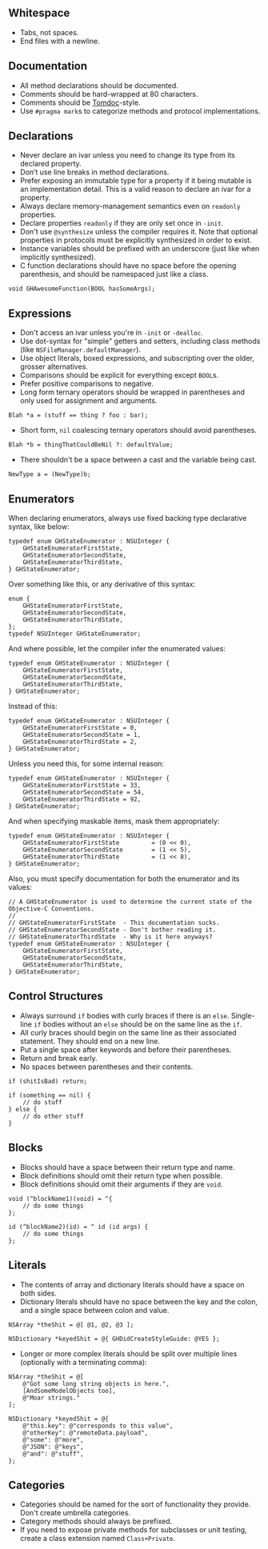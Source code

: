 ## Whitespace

 * Tabs, not spaces.
 * End files with a newline.

## Documentation

 * All method declarations should be documented.
 * Comments should be hard-wrapped at 80 characters.
 * Comments should be [Tomdoc](http://tomdoc.org/)-style.
 * Use `#pragma mark`s to categorize methods and protocol implementations.

## Declarations

 * Never declare an ivar unless you need to change its type from its declared property.
 * Don’t use line breaks in method declarations.
 * Prefer exposing an immutable type for a property if it being mutable is an implementation detail. This is a valid reason to declare an ivar for a property.
 * Always declare memory-management semantics even on `readonly` properties.
 * Declare properties `readonly` if they are only set once in `-init`.
 * Don't use `@synthesize` unless the compiler requires it. Note that optional properties in protocols must be explicitly synthesized in order to exist.
 * Instance variables should be prefixed with an underscore (just like when implicitly synthesized).
 * C function declarations should have no space before the opening parenthesis, and should be namespaced just like a class.

```objc
void GHAwesomeFunction(BOOL hasSomeArgs);
```

## Expressions

 * Don't access an ivar unless you're in `-init` or `-dealloc`.
 * Use dot-syntax for "simple" getters and setters, including class methods (like `NSFileManager.defaultManager`).
 * Use object literals, boxed expressions, and subscripting over the older, grosser alternatives.
 * Comparisons should be explicit for everything except `BOOL`s.
 * Prefer positive comparisons to negative.
 * Long form ternary operators should be wrapped in parentheses and only used for assignment and arguments.

```objc
Blah *a = (stuff == thing ? foo : bar);
```

* Short form, `nil` coalescing ternary operators should avoid parentheses.

```objc
Blah *b = thingThatCouldBeNil ?: defaultValue;
```

 * There shouldn't be a space between a cast and the variable being cast.

``` objc
NewType a = (NewType)b;
```

## Enumerators

When declaring enumerators, always use fixed backing type declarative syntax, like below:

```
typedef enum GHStateEnumerator : NSUInteger {
	GHStateEnumeratorFirstState,
	GHStateEnumeratorSecondState,
	GHStateEnumeratorThirdState,
} GHStateEnumerator;
```

Over something like this, or any derivative of this syntax:

```objc
enum {
	GHStateEnumeratorFirstState,
	GHStateEnumeratorSecondState,
	GHStateEnumeratorThirdState,
};
typedef NSUInteger GHStateEnumerator;
```

And where possible, let the compiler infer the enumerated values:

```objc
typedef enum GHStateEnumerator : NSUInteger {
	GHStateEnumeratorFirstState,
	GHStateEnumeratorSecondState,
	GHStateEnumeratorThirdState,
} GHStateEnumerator;
```

Instead of this:

```objc
typedef enum GHStateEnumerator : NSUInteger {
	GHStateEnumeratorFirstState = 0,
	GHStateEnumeratorSecondState = 1,
	GHStateEnumeratorThirdState = 2,
} GHStateEnumerator;
```

Unless you need this, for some internal reason:

```objc
typedef enum GHStateEnumerator : NSUInteger {
	GHStateEnumeratorFirstState = 33,
	GHStateEnumeratorSecondState = 54,
	GHStateEnumeratorThirdState = 92,
} GHStateEnumerator;
```

And when specifying maskable items, mask them appropriately:

```objc
typedef enum GHStateEnumerator : NSUInteger {
	GHStateEnumeratorFirstState			= (0 << 0),
	GHStateEnumeratorSecondState		= (1 << 5),
	GHStateEnumeratorThirdState			= (1 << 8),
} GHStateEnumerator;
```

Also, you must specify documentation for both the enumerator and its values:

```objc
// A GHStateEnumerator is used to determine the current state of the Objective-C Conventions.
//
// GHStateEnumeratorFirstState  - This documentation sucks.
// GHStateEnumeratorSecondState - Don't bother reading it.
// GHStateEnumeratorThirdState  - Why is it here anyways?
typedef enum GHStateEnumerator : NSUInteger {
	GHStateEnumeratorFirstState,
	GHStateEnumeratorSecondState,
	GHStateEnumeratorThirdState,
} GHStateEnumerator;
```

## Control Structures

 * Always surround `if` bodies with curly braces if there is an `else`. Single-line `if` bodies without an `else` should be on the same line as the `if`. 
 * All curly braces should begin on the same line as their associated statement. They should end on a new line.
 * Put a single space after keywords and before their parentheses.
 * Return and break early.
 * No spaces between parentheses and their contents.

```objc
if (shitIsBad) return;

if (something == nil) {
	// do stuff
} else {
	// do other stuff
}
```

## Blocks

 * Blocks should have a space between their return type and name.
 * Block definitions should omit their return type when possible.
 * Block definitions should omit their arguments if they are `void`.

```objc
void (^blockName1)(void) = ^{
    // do some things
};

id (^blockName2)(id) = ^ id (id args) {
    // do some things
};
```

## Literals

 * The contents of array and dictionary literals should have a space on both sides.
 * Dictionary literals should have no space between the key and the colon, and a single space between colon and value.

``` objc
NSArray *theShit = @[ @1, @2, @3 ];

NSDictionary *keyedShit = @{ GHDidCreateStyleGuide: @YES };
```

 * Longer or more complex literals should be split over multiple lines (optionally with a terminating comma):

``` objc
NSArray *theShit = @[
    @"Got some long string objects in here.",
    [AndSomeModelObjects too],
    @"Moar strings."
];

NSDictionary *keyedShit = @{
    @"this.key": @"corresponds to this value",
    @"otherKey": @"remoteData.payload",
    @"some": @"more",
    @"JSON": @"keys",
    @"and": @"stuff",
};
```

## Categories

 * Categories should be named for the sort of functionality they provide. Don't create umbrella categories.
 * Category methods should always be prefixed.
 * If you need to expose private methods for subclasses or unit testing, create a class extension named `Class+Private`.
